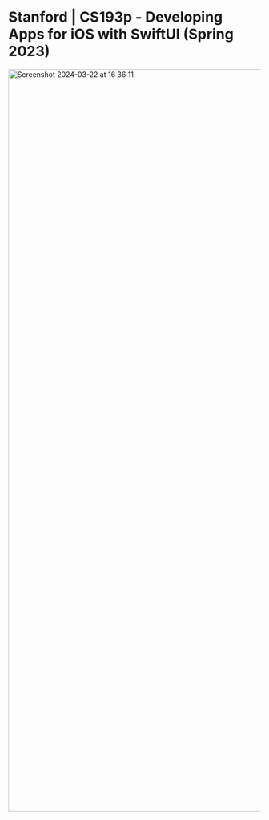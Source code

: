 # Stanford | CS193p - Developing Apps for iOS with SwiftUI (Spring 2023)
<img width="1479" alt="Screenshot 2024-03-22 at 16 36 11" src="https://github.com/nalounguyen/cs193p/assets/61867099/622cd14f-90e0-4760-8a17-a89ebadb57f8">

